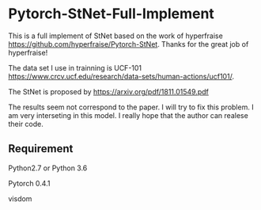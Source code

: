 # Pytorch-StNet-Full-Implement
This is a full implement of StNet based on the work of hyperfraise  https://github.com/hyperfraise/Pytorch-StNet. Thanks for the great job of hyperfraise!

The data set I use in trainning is UCF-101 https://www.crcv.ucf.edu/research/data-sets/human-actions/ucf101/.

The StNet is proposed by https://arxiv.org/pdf/1811.01549.pdf
 
The results seem not correspond to the paper. I will try to fix this problem. I am very interseting in this model. I really hope that the author can realese their code.

## Requirement
  Python2.7 or Python 3.6
  
  Pytorch 0.4.1
  
  visdom
